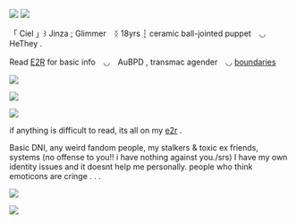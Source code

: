 ![](https://i.postimg.cc/BncNJxx4/Untitled3332-20250929005158.png)
![](https://i.postimg.cc/qqvHGJ4Y/Untitled3025-20250929012409.png)

「 Ciel 」꒱ Jinza ; Glimmer　ᛝ 18yrs ┆ ceramic ball-jointed puppet　◡　HeThey .

Read [E2R](https://rentry.co/glimcord) for basic info　◡　AuBPD , transmac agender　◡ [boundaries](https://rentry.co/sumerudoll) 

![](https://i.postimg.cc/qqvHGJ4Y/Untitled3025-20250929012409.png)

![](https://i.postimg.cc/43fPym5w/Untitled3332-20250929010916.png)

![](https://i.postimg.cc/qqvHGJ4Y/Untitled3025-20250929012409.png)

if anything is difficult to read, its all on my [e2r](https://rentry.co/glimcord) .

Basic DNI, any weird fandom people, my stalkers & toxic ex friends, systems (no offense to you!! i have nothing against you./srs) I have my own identity issues and it doesnt help me personally. people who think emoticons are cringe . . .

![](https://i.postimg.cc/qqvHGJ4Y/Untitled3025-20250929012409.png)

![](https://i.postimg.cc/yNLPZspq/Untitled3332-20250929005601.png)
